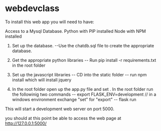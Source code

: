 # webdevclass

To install this web app you will need to have:

Access to a Mysql Database.
Python with PIP installed
Node with NPM installed

1. Set up the database. 
--Use the chatdb.sql file to create the appropriate database.

2. Get the appropriate python libraries
-- Run pip install -r requirements.txt in the root folder

3. Set up the javascript libraries
-- CD into the static folder
-- run  npm install  which will install jquery

4. In the root folder open up the app.py file and set 
. In the root folder run the followinig two commands
-- export FLASK_ENV=development  // in a windows environment exchange "set" for "export"
-- flask run

This will start a development web server on port 5000.

you should at this point be able to access the web page at http://127.0.0.1:5000/

